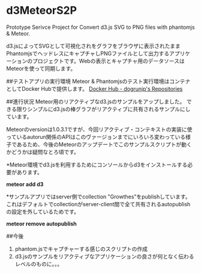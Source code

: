 # d3MeteorS2P
Prototype Serivce Project for Convert d3.js SVG to PNG files with phantomjs &amp; Meteor.


d3.jsによってSVGとして可視化されをグラフをブラウザに表示されたままPhantomjsでヘッドレスにキャプチャしPNGファイルとして出力するアプリケーションのプロジェクトです。Webの表示とキャプチャ用のデータソースはMeteorを使って同期します。

##テストアプリの実行環境
Meteor & Phantomjsのテスト実行環境はコンテナとしてDocker Hubで提供します。
[Docker Hub - dogrunjp's Repositories](https://registry.hub.docker.com/u/dogrunjp/docker-s2p/)

##進行状況
Meteor用のリアクティブなd3.jsのサンプルをアップしました。
できる限りシンプルにd3.jsの棒グラフがリアクティブに共有されるサンプルにしています。

Meteorのversionは1.0.3.1ですが、今回リアクティブ・コンテキストの実装に使っているautorun関係のAPIはこのヴァージョンまでにいろいろ変わっている様子であるため、今後のMeteorのアップデートでこのサンプルスクリプトが動くかどうかは疑問なとろ頃です。

*Meteor環境でd3.jsを利用するためにコンソールからd3をインストールする必要があります。

**meteor add d3**

*サンプルアプリではserver側でcollection "Growthes"をpublishしています。これはデフォルトでcollectionがserver-client間で全て共有されるautopublishの設定を外しているためです。

**meteor remove autopublish**

##今後
1. phantom.jsでキャプチャーする感じのスクリプトの作成
2. d3.jsのサンプルをリアクティブなアプリケーションの良さが何となく伝わるレベルのものに。。。
